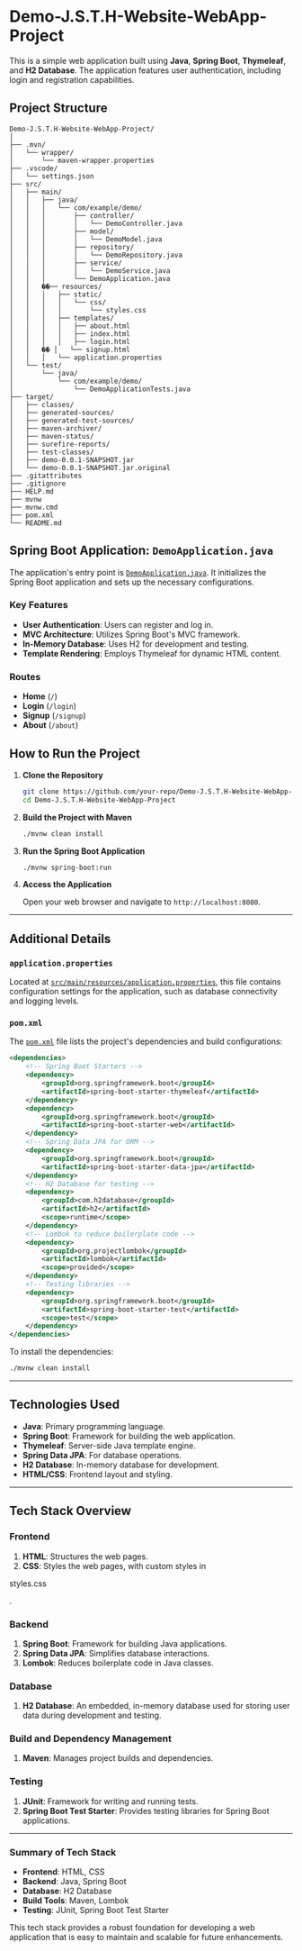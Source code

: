 # Demo-J.S.T.H-Website-WebApp-Project

This is a simple web application built using **Java**, **Spring Boot**, **Thymeleaf**, and **H2 Database**. The application features user authentication, including login and registration capabilities.

## Project Structure

```
Demo-J.S.T.H-Website-WebApp-Project/
│
├── .mvn/
│   └── wrapper/
│       └── maven-wrapper.properties
├── .vscode/
│   └── settings.json
├── src/
│   ├── main/
│   │   ├── java/
│   │   │   └── com/example/demo/
│   │   │       ├── controller/
│   │   │       │   └── DemoController.java
│   │   │       ├── model/
│   │   │       │   └── DemoModel.java
│   │   │       ├── repository/
│   │   │       │   └── DemoRepository.java
│   │   │       ├── service/
│   │   │       │   └── DemoService.java
│   │   │       └── DemoApplication.java
│   │   ��── resources/
│   │   │   ├── static/
│   │   │   │   └── css/
│   │   │   │       └── styles.css
│   │   │   ├── templates/
│   │   │   │   ├── about.html
│   │   │   │   ├── index.html
│   │   │   │   ├── login.html
│   │   �� │   └── signup.html
│   │   │   └── application.properties
│   └── test/
│       └── java/
│           └── com/example/demo/
│               └── DemoApplicationTests.java
├── target/
│   ├── classes/
│   ├── generated-sources/
│   ├── generated-test-sources/
│   ├── maven-archiver/
│   ├── maven-status/
│   ├── surefire-reports/
│   ├── test-classes/
│   ├── demo-0.0.1-SNAPSHOT.jar
│   └── demo-0.0.1-SNAPSHOT.jar.original
├── .gitattributes
├── .gitignore
├── HELP.md
├── mvnw
├── mvnw.cmd
├── pom.xml
└── README.md
```

## Spring Boot Application: `DemoApplication.java`

The application's entry point is [`DemoApplication.java`](src/main/java/com/example/demo/DemoApplication.java). It initializes the Spring Boot application and sets up the necessary configurations.

### Key Features

- **User Authentication**: Users can register and log in.
- **MVC Architecture**: Utilizes Spring Boot's MVC framework.
- **In-Memory Database**: Uses H2 for development and testing.
- **Template Rendering**: Employs Thymeleaf for dynamic HTML content.

### Routes

- **Home** (`/`)
- **Login** (`/login`)
- **Signup** (`/signup`)
- **About** (`/about`)

## How to Run the Project

1. **Clone the Repository**

   ```bash
   git clone https://github.com/your-repo/Demo-J.S.T.H-Website-WebApp-Project.git
   cd Demo-J.S.T.H-Website-WebApp-Project
   ```

2. **Build the Project with Maven**

   ```bash
   ./mvnw clean install
   ```

3. **Run the Spring Boot Application**

   ```bash
   ./mvnw spring-boot:run
   ```

4. **Access the Application**

   Open your web browser and navigate to `http://localhost:8080`.

---

## Additional Details

### `application.properties`

Located at [`src/main/resources/application.properties`](src/main/resources/application.properties), this file contains configuration settings for the application, such as database connectivity and logging levels.

### `pom.xml`

The [`pom.xml`](pom.xml) file lists the project's dependencies and build configurations:

```xml
<dependencies>
    <!-- Spring Boot Starters -->
    <dependency>
        <groupId>org.springframework.boot</groupId>
        <artifactId>spring-boot-starter-thymeleaf</artifactId>
    </dependency>
    <dependency>
        <groupId>org.springframework.boot</groupId>
        <artifactId>spring-boot-starter-web</artifactId>
    </dependency>
    <!-- Spring Data JPA for ORM -->
    <dependency>
        <groupId>org.springframework.boot</groupId>
        <artifactId>spring-boot-starter-data-jpa</artifactId>
    </dependency>
    <!-- H2 Database for testing -->
    <dependency>
        <groupId>com.h2database</groupId>
        <artifactId>h2</artifactId>
        <scope>runtime</scope>
    </dependency>
    <!-- Lombok to reduce boilerplate code -->
    <dependency>
        <groupId>org.projectlombok</groupId>
        <artifactId>lombok</artifactId>
        <scope>provided</scope>
    </dependency>
    <!-- Testing libraries -->
    <dependency>
        <groupId>org.springframework.boot</groupId>
        <artifactId>spring-boot-starter-test</artifactId>
        <scope>test</scope>
    </dependency>
</dependencies>
```

To install the dependencies:

```bash
./mvnw clean install
```

---

## Technologies Used

- **Java**: Primary programming language.
- **Spring Boot**: Framework for building the web application.
- **Thymeleaf**: Server-side Java template engine.
- **Spring Data JPA**: For database operations.
- **H2 Database**: In-memory database for development.
- **HTML/CSS**: Frontend layout and styling.

---

## Tech Stack Overview

### Frontend

1. **HTML**: Structures the web pages.
2. **CSS**: Styles the web pages, with custom styles in 

styles.css

.

### Backend

1. **Spring Boot**: Framework for building Java applications.
2. **Spring Data JPA**: Simplifies database interactions.
3. **Lombok**: Reduces boilerplate code in Java classes.

### Database

1. **H2 Database**: An embedded, in-memory database used for storing user data during development and testing.

### Build and Dependency Management

1. **Maven**: Manages project builds and dependencies.

### Testing

1. **JUnit**: Framework for writing and running tests.
2. **Spring Boot Test Starter**: Provides testing libraries for Spring Boot applications.

---

### Summary of Tech Stack

- **Frontend**: HTML, CSS
- **Backend**: Java, Spring Boot
- **Database**: H2 Database
- **Build Tools**: Maven, Lombok
- **Testing**: JUnit, Spring Boot Test Starter

This tech stack provides a robust foundation for developing a web application that is easy to maintain and scalable for future enhancements.
